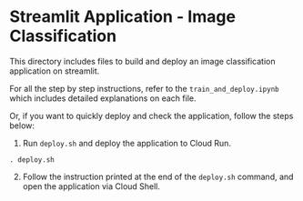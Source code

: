 # Streamlit Application - Image Classification

This directory includes files to build and deploy an image classification application on streamlit.

For all the step by step instructions, refer to the `train_and_deploy.ipynb` which includes detailed explanations on each file.

Or, if you want to quickly deploy and check the application, follow the steps below:

1. Run `deploy.sh` and deploy the application to Cloud Run.
```
. deploy.sh
```

2. Follow the instruction printed at the end of the `deploy.sh` command, and open the application via Cloud Shell.
